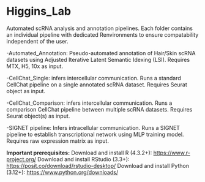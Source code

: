 # Higgins_Lab

Automated scRNA analysis and annotation pipelines. Each folder contains an individual pipeline with dedicated Renvironments to ensure compatability independent of the user.

-Automated_Annotation: Pseudo-automated annotation of Hair/Skin scRNA datasets using Adjusted Iterative Latent Semantic Idexing (LSI). Requires MTX, H5, 10x as input.

-CellChat_Single: infers intercellular communication. Runs a standard CellChat pipeline on a single annotated scRNA dataset. Requires Seurat object as input.

-CellChat_Comparison: infers intercellular communication. Runs a comparison CellChat pipeline between multiple scRNA datasets. Requires Seurat object(s) as input.

-SIGNET pipeline: Infers intracellular communication. Runs a SIGNET pipeline to establish transcriptional network using MLP training model. Requires raw expression matrix as input.

**Important prerequisites:** 
 Download and install R (4.3.2+): https://www.r-project.org/
 Download and install RStudio (3.3+): https://posit.co/download/rstudio-desktop/
 Download and install Python (3.12+): https://www.python.org/downloads/
